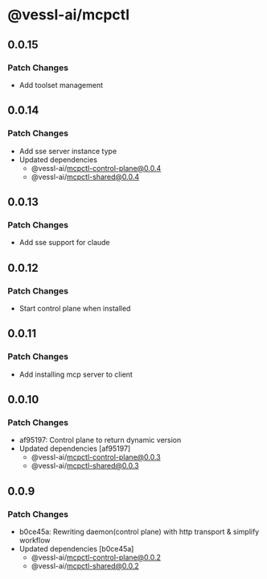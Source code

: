 # @vessl-ai/mcpctl

## 0.0.15

### Patch Changes

- Add toolset management

## 0.0.14

### Patch Changes

- Add sse server instance type
- Updated dependencies
  - @vessl-ai/mcpctl-control-plane@0.0.4
  - @vessl-ai/mcpctl-shared@0.0.4

## 0.0.13

### Patch Changes

- Add sse support for claude

## 0.0.12

### Patch Changes

- Start control plane when installed

## 0.0.11

### Patch Changes

- Add installing mcp server to client

## 0.0.10

### Patch Changes

- af95197: Control plane to return dynamic version
- Updated dependencies [af95197]
  - @vessl-ai/mcpctl-control-plane@0.0.3
  - @vessl-ai/mcpctl-shared@0.0.3

## 0.0.9

### Patch Changes

- b0ce45a: Rewriting daemon(control plane) with http transport & simplify workflow
- Updated dependencies [b0ce45a]
  - @vessl-ai/mcpctl-control-plane@0.0.2
  - @vessl-ai/mcpctl-shared@0.0.2
